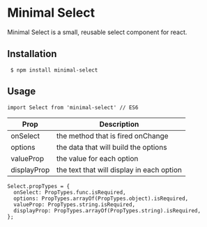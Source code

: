 

# Minimal Select

Minimal Select is a small, reusable select component for react.


## Installation


` $ npm install minimal-select`


## Usage

```
import Select from 'minimal-select' // ES6
```


| Prop | Description |
| ---|--- |
| onSelect | the method that is fired onChange |
| options | the data that will build the options |
| valueProp | the value for each option |
| displayProp | the text that will display in each option | 


```
Select.propTypes = {
  onSelect: PropTypes.func.isRequired,
  options: PropTypes.arrayOf(PropTypes.object).isRequired,
  valueProp: PropTypes.string.isRequired,
  displayProp: PropTypes.arrayOf(PropTypes.string).isRequired,
};
```
